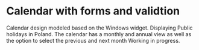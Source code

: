 # Calendar with forms and validtion

Calendar design modeled based on the Windows widget. Displaying Public holidays in Poland. 
The calendar has a monthly and annual view as well as the option to select the previous and next month
Working in progress.
